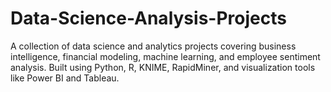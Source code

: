 # Data-Science-Analysis-Projects
A collection of data science and analytics projects covering business intelligence, financial modeling, machine learning, and employee sentiment analysis. Built using Python, R, KNIME, RapidMiner, and visualization tools like Power BI and Tableau.
